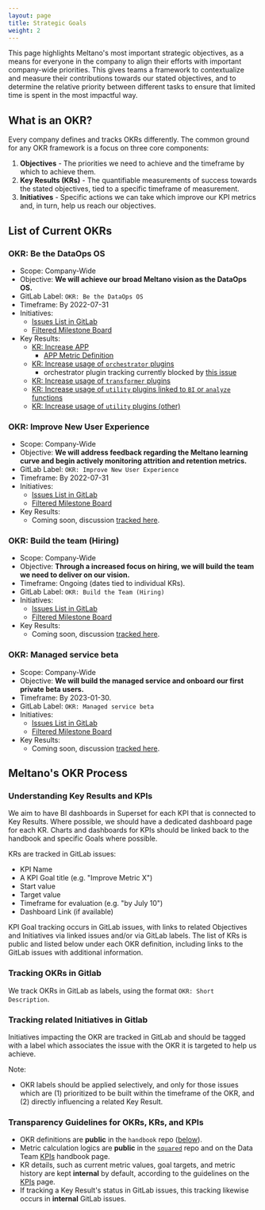 ```yaml
---
layout: page
title: Strategic Goals
weight: 2
---
```


This page highlights Meltano's most important strategic objectives, as a means for everyone in the company to align their efforts with important company-wide priorities. This gives teams a framework to contextualize and measure their contributions towards our stated objectives, and to determine the relative priority between different tasks to ensure that limited time is spent in the most impactful way.

## What is an OKR?

Every company defines and tracks OKRs differently. The common ground for any OKR framework is a focus on three core components:

1. **Objectives** - The priorities we need to achieve and the timeframe by which to achieve them.
2. **Key Results (KRs)** - The quantifiable measurements of success towards the stated objectives, tied to a specific timeframe of measurement.
3. **Initiatives** - Specific actions we can take which improve our KPI metrics and, in turn, help us reach our objectives.

## List of Current OKRs

### OKR: Be the DataOps OS

- Scope: Company-Wide
- Objective: **We will achieve our broad Meltano vision as the DataOps OS.**
- GitLab Label: `OKR: Be the DataOps OS`
- Timeframe: By 2022-07-31
- Initiatives:
  - [Issues List in GitLab](https://gitlab.com/groups/meltano/-/issues?sort=created_date&state=all&label_name[]=OKR:+Be+the+DataOps+OS)
  - [Filtered Milestone Board](https://gitlab.com/groups/meltano/-/boards/1933232?label_name[]=OKR:+Be+the+DataOps+OS)
- Key Results:
  - [KR: Increase APP](https://gitlab.com/meltano/meta/-/issues/217)
    - [APP Metric Definition](/data-team/kpis#app---average-plugin-types-per-project)
  - [KR: Increase usage of `orchestrator` plugins](https://gitlab.com/meltano/meta/-/issues/220)
    - orchestrator plugin tracking currently blocked by [this issue](https://gitlab.com/meltano/meta/-/issues/216)
  - [KR: Increase usage of `transformer` plugins](https://gitlab.com/meltano/meta/-/issues/219)
  - [KR: Increase usage of `utility` plugins linked to `BI` or `analyze` functions](https://gitlab.com/meltano/meta/-/issues/218)
  - [KR: Increase usage of `utility` plugins (other)](https://gitlab.com/meltano/meta/-/issues/221)

### OKR: Improve New User Experience

- Scope: Company-Wide
- Objective: **We will address feedback regarding the Meltano learning curve and begin actively monitoring attrition and retention metrics.**
- GitLab Label: `OKR: Improve New User Experience`
- Timeframe: By 2022-07-31
- Initiatives:
  - [Issues List in GitLab](https://gitlab.com/groups/meltano/-/issues?sort=created_date&state=all&label_name[]=OKR:+Improve+New+User+Experience)
  - [Filtered Milestone Board](https://gitlab.com/groups/meltano/-/boards/1933232?label_name[]=OKR:+Improve+New+User+Experience)
- Key Results:
  - Coming soon, discussion [tracked here](https://gitlab.com/meltano/meta/-/issues/232).

### OKR: Build the team (Hiring)

- Scope: Company-Wide
- Objective: **Through a increased focus on hiring, we will build the team we need to deliver on our vision.**
- Timeframe: Ongoing (dates tied to individual KRs).
- GitLab Label: `OKR: Build the Team (Hiring)`
- Initiatives:
  - [Issues List in GitLab](https://gitlab.com/groups/meltano/-/issues?sort=created_date&state=all&label_name[]=OKR:+Build+the+Team+(Hiring))
  - [Filtered Milestone Board](https://gitlab.com/groups/meltano/-/boards/1933232?label_name[]=OKR:+Build+the+Team+(Hiring))
- Key Results:
  - Coming soon, discussion [tracked here](https://gitlab.com/meltano/meta/-/issues/230).

### OKR: Managed service beta

- Scope: Company-Wide
- Objective: **We will build the managed service and onboard our first private beta users.**
- Timeframe: By 2023-01-30.
- GitLab Label: `OKR: Managed service beta`
- Initiatives:
  - [Issues List in GitLab](https://gitlab.com/groups/meltano/-/issues?sort=created_date&state=all&label_name[]=OKR:+Managed+Service+Beta)
  - [Filtered Milestone Board](https://gitlab.com/groups/meltano/-/boards/1933232?label_name[]=OKR:+Managed+Service+Beta)
- Key Results:
  - Coming soon, discussion [tracked here](https://gitlab.com/meltano/meta/-/issues/231).

## Meltano's OKR Process

### Understanding Key Results and KPIs

We aim to have BI dashboards in Superset for each KPI that is connected to Key Results.
Where possible, we should have a dedicated dashboard page for each KR.
Charts and dashboards for KPIs should be linked back to the handbook and specific Goals where possible.

KRs are tracked in GitLab issues:

- KPI Name
- A KPI Goal title (e.g. "Improve Metric X")
- Start value
- Target value
- Timeframe for evaluation (e.g. "by July 10")
- Dashboard Link (if available)

KPI Goal tracking occurs in GitLab issues, with links to related Objectives and Initiatives via linked issues and/or via GitLab labels. The list of KRs is public and listed below under each OKR definition, including links to the GitLab issues with additional information.

### Tracking OKRs in Gitlab

We track OKRs in GitLab as labels, using the format `OKR: Short Description`.

### Tracking related Initiatives in Gitlab

Initiatives impacting the OKR are tracked in GitLab and should be tagged with a label which associates the issue with the OKR it is targeted to help us achieve.

Note:

- OKR labels should be applied selectively, and only for those issues which are (1) prioritized to be built within the timeframe of the OKR, and (2) directly influencing a related Key Result.

### Transparency Guidelines for OKRs, KRs, and KPIs

- OKR definitions are **public** in the `handbook` repo ([below](#list-of-current-okrs)).
- Metric calculation logics are **public** in the [`squared`](https://gitlab.com/meltano/squared) repo and on the Data Team [KPIs](/data-team/kpis) handbook page.
- KR details, such as current metric values, goal targets, and metric history are kept **internal** by default, according to the guidelines on the [KPIs](/data-team/kpis#why-kpis-are-internal-by-default) page.
- If tracking a Key Result's status in GitLab issues, this tracking likewise occurs in **internal** GitLab issues.
